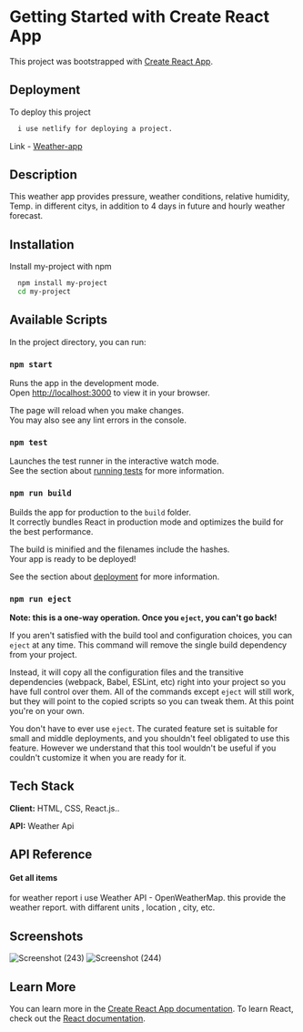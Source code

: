 # Getting Started with Create React App

This project was bootstrapped with [Create React App](https://github.com/facebook/create-react-app).

## Deployment

To deploy this project 

```bash
  i use netlify for deploying a project.
```
Link -  [Weather-app](https://profound-starlight-d0d572.netlify.app/) 

 
## Description

This weather app  provides  pressure, weather conditions, relative humidity, Temp. in different citys, in addition to 4 days in future and hourly weather forecast.

 ## Installation

Install my-project with npm

```bash
  npm install my-project
  cd my-project
```

## Available Scripts

In the project directory, you can run:

### `npm start`

Runs the app in the development mode.\
Open [http://localhost:3000](http://localhost:3000) to view it in your browser.

The page will reload when you make changes.\
You may also see any lint errors in the console.

### `npm test`

Launches the test runner in the interactive watch mode.\
See the section about [running tests](https://facebook.github.io/create-react-app/docs/running-tests) for more information.

### `npm run build`

Builds the app for production to the `build` folder.\
It correctly bundles React in production mode and optimizes the build for the best performance.

The build is minified and the filenames include the hashes.\
Your app is ready to be deployed!

See the section about [deployment](https://facebook.github.io/create-react-app/docs/deployment) for more information.

### `npm run eject`

**Note: this is a one-way operation. Once you `eject`, you can't go back!**

If you aren't satisfied with the build tool and configuration choices, you can `eject` at any time. This command will remove the single build dependency from your project.

Instead, it will copy all the configuration files and the transitive dependencies (webpack, Babel, ESLint, etc) right into your project so you have full control over them. All of the commands except `eject` will still work, but they will point to the copied scripts so you can tweak them. At this point you're on your own.

You don't have to ever use `eject`. The curated feature set is suitable for small and middle deployments, and you shouldn't feel obligated to use this feature. However we understand that this tool wouldn't be useful if you couldn't customize it when you are ready for it.


## Tech Stack

**Client:** HTML, CSS, React.js..

**API:** Weather Api


## API Reference

#### Get all items

for weather report i use Weather API - OpenWeatherMap.
this provide the weather report. with diffarent units , location , city, etc.

## Screenshots
![Screenshot (243)](https://user-images.githubusercontent.com/65847214/219850010-cb4b67d9-33b8-4e38-8099-1754e828b8fc.png)
![Screenshot (244)](https://user-images.githubusercontent.com/65847214/219850015-389bc53c-d4bf-4299-af7e-5146dc55d5f1.png)


## Learn More

You can learn more in the [Create React App documentation](https://facebook.github.io/create-react-app/docs/getting-started).
To learn React, check out the [React documentation](https://reactjs.org/).




